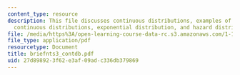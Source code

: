 ```yaml
---
content_type: resource
description: This file discusses continuous distributions, examples of probability
  continuous distributions, exponential distribution, and hazard distribution.
file: /media/https%3A/open-learning-course-data-rc.s3.amazonaws.com/1-151-probability-and-statistics-in-engineering-spring-2005/27d898923f62e3af09adc336db379869_briefnts3_contdb.pdf
file_type: application/pdf
resourcetype: Document
title: briefnts3_contdb.pdf
uid: 27d89892-3f62-e3af-09ad-c336db379869
---
```

